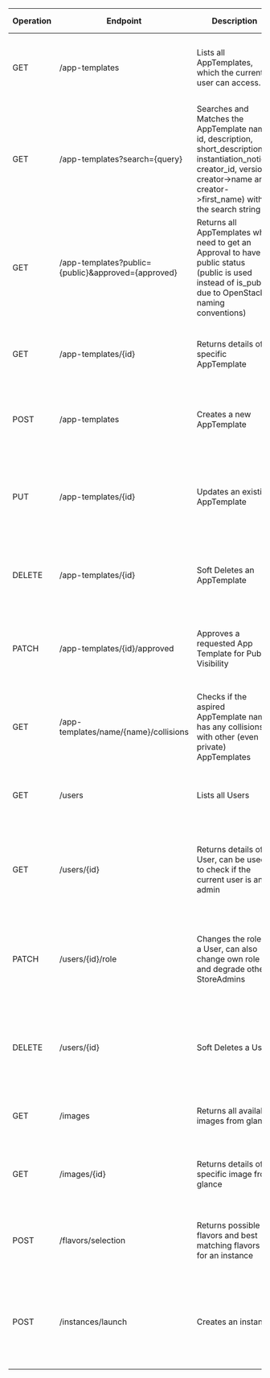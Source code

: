 | Operation | Endpoint                                           | Description                                                                                                                                                                             | Parameter                                                                          | Response                                                                                                                                                    | Security                   | Content-Typ      | Error Codes                                                                                | Access Level |
|-----------|----------------------------------------------------|-----------------------------------------------------------------------------------------------------------------------------------------------------------------------------------------|------------------------------------------------------------------------------------|-------------------------------------------------------------------------------------------------------------------------------------------------------------|----------------------------|------------------|--------------------------------------------------------------------------------------------|--------------|
| GET       | /app-templates                                     | Lists all AppTemplates, which the current user can access.                                                                                                                              | -                                                                                  | 200 OK: `{ "status": "success", "message": "AppTemplates queried", "data": [{"id": "1", "name": "App1", "public": true, ...}] }`                            | Token-based Authentication | application/json | 401 Unauthorized, 500 Internal Server Error                                                | 1003         |
| GET       | /app-templates?search={query}                      | Searches and Matches the AppTemplate name, id, description, short_description, instantiation_notice, creator_id, version, creator->name and creator->first_name) with the search string | `query` (Query)                                                                    | 200 OK: `{ "status": "success", "message": "AppTemplates queried", "data": [{"id": "1", "name": "App1", "public": true, ...}] }`                            | Token-based Authentication | application/json | 401 Unauthorized, 500 Internal Server Error                                                | 1004         |
| GET       | /app-templates?public={public}&approved={approved} | Returns all AppTemplates who need to get an Approval to have public status (public is used instead of is_public due to OpenStack naming conventions)                                    | `public` (Query), `approved` (Query)                                               | 200 OK: `{ "status": "success", "message": "AppTemplates queried", "data": [{"id": "1", "name": "App1", "public": true, ...}] }`                            | StoreAdmin Rights Required | application/json | 401 Unauthorized, 403 Forbidden, 500 Internal Server Error                                 | 3001         |
| GET       | /app-templates/{id}                                | Returns details of a specific AppTemplate                                                                                                                                               | `id` (Path)                                                                        | 200 OK: `{ "status": "success", "message": "AppTemplate found", "data": { "id": "1", "name": "App1", "description": "...", ... } }`                         | Token-based Authentication | application/json | 404 Not Found, 401 Unauthorized, 500 Internal Server Error                                 | 1005         |
| POST      | /app-templates                                     | Creates a new AppTemplate                                                                                                                                                               | Body: `{ "name", "description", "creator_id", "public", ... }`                     | 201 Created: `{ "status": "success", "message": "AppTemplate created", "data": { "id": "1", "name": "App1", ... } }`                                        | Token-based Authentication | application/json | 400 Bad Request, 401 Unauthorized, 500 Internal Server Error                               | 1101         |
| PUT       | /app-templates/{id}                                | Updates an existing AppTemplate                                                                                                                                                         | `id` (Path), Body: `{ "name", "description", ... }`                                | 200 OK: `{ "status": "success", "message": "AppTemplate updated", "data": { "id": "1", "name": "App1", ... } }`                                             | Token-based Authentication | application/json | 400 Bad Request, 401 Unauthorized, 403 Forbidden, 404 Not Found, 500 Internal Server Error | 1102         |
| DELETE    | /app-templates/{id}                                | Soft Deletes an AppTemplate                                                                                                                                                             | `id` (Path)                                                                        | 204 No Content                                                                                                                                              | Token-based Authentication | application/json | 401 Unauthorized, 404 Not Found, 500 Internal Server Error                                 | 1103         |
| PATCH     | /app-templates/{id}/approved                       | Approves a requested App Template for Public Visibility                                                                                                                                 | `id` (Path)                                                                        | 200 OK: `{ "status": "success", "message": "App Template approved", "data" : {"name": "app1", "approved": true, ... } }`                                    | StoreAdmin Rights Required | application/json | 401 Unauthorized, 403 Forbidden, 404 Not Found, 500 Internal Server Error                  | 3101         |
| GET       | /app-templates/name/{name}/collisions              | Checks if the aspired AppTemplate name has any collisions with other (even private) AppTemplates                                                                                        | `name` (Path)                                                                      | 200 OK: `{ "status": "success", "message": "Naming Collisions checked", data: {"collision": false} }`                                                       | Token-based Authentication | application/json | 401 Unauthorized, 500 Internal Server Error                                                | 1008         |
| GET       | /users                                             | Lists all Users                                                                                                                                                                         | -                                                                                  | 200 OK: `{ "status": "success", "message": "Users queried", "data": [{"id": "1", "role_id": "1"}] }`                                                        | StoreAdmin Rights Required | application/json | 401 Unauthorized, 403 Forbidden, 500 Internal Server Error                                 | 6001         |
| GET       | /users/{id}                                        | Returns details of a User, can be used to check if the current user is an admin                                                                                                         | `id` (Path)                                                                        | 200 OK: `{ "status": "success", "message": "User found", "data": { "id": "1", "role_id": "0", "role_name": "administrator", "access_level": "1000"} }`      | Token-based Authentication | application/json | 401 Unauthorized, 404 Not Found, 500 Internal Server Error                                 | 1000         |
| PATCH     | /users/{id}/role                                   | Changes the role of a User, can also change own role and degrade other StoreAdmins                                                                                                      | `id` (Path), Body: `{ "role_id" }`                                                 | 200 OK: `{ "status": "success", "message": "User Role updated." data: { "id": "1", "role_id": "0", "role_name": "administrator", "access_level": "1000"} }` | StoreAdmin Rights Required | application/json | 400 Bad Request, 401 Unauthorized, 403 Forbidden, 404 Not Found, 500 Internal Server Error | 6101         |
| DELETE    | /users/{id}                                        | Soft Deletes a User                                                                                                                                                                     | `id` (Path)                                                                        | 204 No Content                                                                                                                                              | StoreAdmin Rights Required | application/json | 401 Unauthorized, 403 Forbidden, 404 Not Found, 500 Internal Server Error                  | 6102         |
| GET       | /images                                            | Returns all available images from glance                                                                                                                                                | -                                                                                  | 200 OK: `{ "status": "success", "message": "Images queried", "data": [{"id": "1", "name": "Image1", ...}] }`                                                | Token-based Authentication | application/json | 401 Unauthorized, 500 Internal Server Error                                                | 1001         |
| GET       | /images/{id}                                       | Returns details of a specific image from glance                                                                                                                                         | `id` (Path)                                                                        | 200 OK: `{ "status": "success", "message": "Image found", "data": { "id": "1", "name": "Image1", ... } }`                                                   | Token-based Authentication | application/json | 401 Unauthorized, 404 Not Found, 500 Internal Server Error                                 | 1002         |
| POST      | /flavors/selection                                 | Returns possible flavors and best matching flavors for an instance                                                                                                                      | Body: `{ "app_template_id", "number_accounts" }`                                   | 200 OK: `{ "status": "success", "message": "flavors queried", data: { "best_flavor_id": "1", possible_flavor_ids: ["1", "2", "4"] } }`                      | Token-based Authentication | application/json | 400 Bad Request, 404 Not Found, 500 Internal Server Error                                  | 1006         |
| POST      | /instances/launch                                  | Creates an instance                                                                                                                                                                     | Body: `{ "app_template_id", "flavor_id", "accounts": [{"username", "password"}] }` | 201 Created: `{ "status": "success", "message": "Instance created", "data": { "id": "1", "accounts" : [{"name": "student1", "password": "1234"}] } }`       | Token-based Authentication | application/json | 400 Bad Request, 401 Unauthorized, 403 Forbidden, 404 Not Found, 500 Internal Server Error | 1007         |
